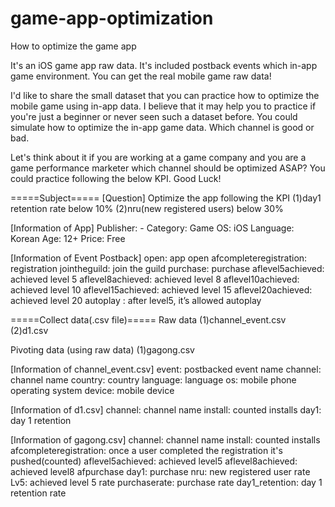 # game-app-optimization
How to optimize the game app

It's an iOS game app raw data. It's included postback events which in-app game environment. You can get the real mobile game raw data!

I'd like to share the small dataset that you can practice how to optimize the mobile game using in-app data. I believe that it may help you to practice if you're just a beginner or never seen such a dataset before. You could simulate how to optimize the in-app game data. Which channel is good or bad.

Let's think about it if you are working at a game company and you are a game performance marketer which channel should be optimized ASAP? You could practice following the below KPI. Good Luck!

=====Subject=====
[Question] Optimize the app following the KPI
(1)day1 retention rate below 10%
(2)nru(new registered users) below 30%

[Information of App]
Publisher: -
Category: Game
OS: iOS
Language: Korean
Age: 12+
Price: Free


[Information of Event Postback]
open: app open
afcompleteregistration: registration
jointheguild: join the guild
purchase: purchase
aflevel5achieved: achieved level 5 aflevel8achieved: achieved level 8
aflevel10achieved: achieved level 10 aflevel15achieved: achieved level 15
aflevel20achieved: achieved level 20 autoplay : after level5, it’s allowed autoplay

=====Collect data(.csv file)=====
Raw data
(1)channel_event.csv
(2)d1.csv

Pivoting data (using raw data)
(1)gagong.csv

[Information of channel_event.csv]
event: postbacked event name
channel: channel name
country: country
language: language
os: mobile phone operating system
device: mobile device


[Information of d1.csv]
channel: channel name
install: counted installs
day1: day 1 retention

[Information of gagong.csv]
channel: channel name
install: counted installs
afcompleteregistration: once a user completed the registration it's pushed(counted)
aflevel5achieved: achieved level5
aflevel8achieved: achieved level8
afpurchase day1: purchase nru: new registered user rate Lv5: achieved level 5 rate purchaserate: purchase rate
day1_retention: day 1 retention rate

